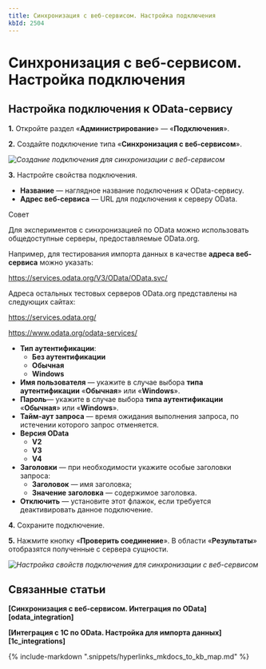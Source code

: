 ```yaml
---
title: Синхронизация с веб-сервисом. Настройка подключения
kbId: 2504
---
```


# Синхронизация с веб-сервисом. Настройка подключения

## Настройка подключения к OData-сервису

**1.** Откройте раздел «**Администрирование**» — «**Подключения**».

**2.** Создайте подключение типа «**Синхронизация с веб-сервисом**».

_![Создание подключения для синхронизации с веб-сервисом](https://kb.comindware.ru/assets/img_63bd1f9be590c.png)_

**3.** Настройте свойства подключения.

- **Название** — наглядное название подключения к OData-сервису.
- **Адрес веб-сервиса** — URL для подключения к серверу OData.

Совет

Для экспериментов с синхронизацией по OData можно использовать общедоступные серверы, предоставляемые OData.org.

Например, для тестирования импорта данных в качестве **адреса веб-сервиса** можно указать: 

<https://services.odata.org/V3/OData/OData.svc/>

Адреса остальных тестовых серверов OData.org представлены на следующих сайтах:

<https://services.odata.org/> 

<https://www.odata.org/odata-services/>
- **Тип аутентификации**:
    - **Без аутентификации**
    - **Обычная**
    - **Windows**
- **Имя пользователя** — укажите в случае выбора **типа аутентификации** «**Обычная**» или «**Windows**».
- **Пароль**— укажите в случае выбора **типа аутентификации** «**Обычная**» или «**Windows**».
- **Тайм-аут запроса** — время ожидания выполнения запроса, по истечении которого запрос отменяется.
- **Версия OData**
    - **V2**
    - **V3**
    - **V4**
- **Заголовки** — при необходимости укажите особые заголовки запроса:
    - **Заголовок** — имя заголовка;
    - **Значение заголовка** — содержимое заголовка.
- **Отключить** — установите этот флажок, если требуется деактивировать данное подключение.

**4.** Сохраните подключение.

**5.** Нажмите кнопку «**Проверить соединение**». В области «**Результаты**» отобразятся полученные с сервера сущности.

_![Настройка свойств подключения для синхронизации с веб-сервисом](https://kb.comindware.ru/assets/img_63bd2491b9ef0.png)_

## Связанные статьи

**[Синхронизация с веб-сервисом. Интеграция по OData][odata_integration]**

**[Интеграция с 1С по OData. Настройка для импорта данных][1c_integrations]**

{% include-markdown ".snippets/hyperlinks_mkdocs_to_kb_map.md" %}
